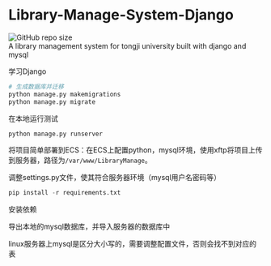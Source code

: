 # Library-Manage-System-Django
![GitHub repo size](https://img.shields.io/github/repo-size/ChouE/Library-Manage-System-Django?style=for-the-badge)  
A library management system for tongji university built with django and mysql

学习Django

```python
# 生成数据库并迁移
python manage.py makemigrations
python manage.py migrate
```

在本地运行测试
```python
python manage.py runserver
```

将项目简单部署到ECS：在ECS上配置python，mysql环境，使用xftp将项目上传到服务器，路径为`/var/www/LibraryManage`。  

调整settings.py文件，使其符合服务器环境（mysql用户名密码等）

```python 
pip install -r requirements.txt
```
安装依赖

导出本地的mysql数据库，并导入服务器的数据库中

linux服务器上mysql是区分大小写的，需要调整配置文件，否则会找不到对应的表
